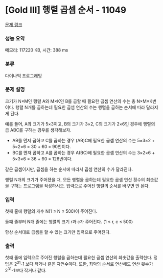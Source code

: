 # [Gold III] 행렬 곱셈 순서 - 11049 

[문제 링크](https://www.acmicpc.net/problem/11049) 

### 성능 요약

메모리: 117220 KB, 시간: 388 ms

### 분류

다이나믹 프로그래밍

### 문제 설명

<p>크기가 N×M인 행렬 A와 M×K인 B를 곱할 때 필요한 곱셈 연산의 수는 총 N×M×K번이다. 행렬 N개를 곱하는데 필요한 곱셈 연산의 수는 행렬을 곱하는 순서에 따라 달라지게 된다.</p>

<p>예를 들어, A의 크기가 5×3이고, B의 크기가 3×2, C의 크기가 2×6인 경우에 행렬의 곱 ABC를 구하는 경우를 생각해보자.</p>

<ul>
	<li>AB를 먼저 곱하고 C를 곱하는 경우 (AB)C에 필요한 곱셈 연산의 수는 5×3×2 + 5×2×6 = 30 + 60 = 90번이다.</li>
	<li>BC를 먼저 곱하고 A를 곱하는 경우 A(BC)에 필요한 곱셈 연산의 수는 3×2×6 + 5×3×6 = 36 + 90 = 126번이다.</li>
</ul>

<p>같은 곱셈이지만, 곱셈을 하는 순서에 따라서 곱셈 연산의 수가 달라진다.</p>

<p>행렬 N개의 크기가 주어졌을 때, 모든 행렬을 곱하는데 필요한 곱셈 연산 횟수의 최솟값을 구하는 프로그램을 작성하시오. 입력으로 주어진 행렬의 순서를 바꾸면 안 된다.</p>

### 입력 

 <p>첫째 줄에 행렬의 개수 N(1 ≤ N ≤ 500)이 주어진다.</p>

<p>둘째 줄부터 N개 줄에는 행렬의 크기 r과 c가 주어진다. (1 ≤ r, c ≤ 500)</p>

<p>항상 순서대로 곱셈을 할 수 있는 크기만 입력으로 주어진다.</p>

### 출력 

 <p>첫째 줄에 입력으로 주어진 행렬을 곱하는데 필요한 곱셈 연산의 최솟값을 출력한다. 정답은 2<sup>31</sup>-1 보다 작거나 같은 자연수이다. 또한, 최악의 순서로 연산해도 연산 횟수가 2<sup>31</sup>-1보다 작거나 같다.</p>

